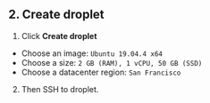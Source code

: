 ## 2. Create droplet

1. Click **Create droplet**

- Choose an image: `Ubuntu 19.04.4 x64`
- Choose a size: `2 GB (RAM), 1 vCPU, 50 GB (SSD)`
- Choose a datacenter region: `San Francisco`

2. Then SSH to droplet.
